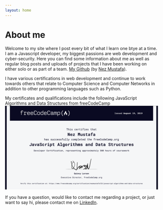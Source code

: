 ```yaml
---
layout: home
---
```

# About me

Welcome to my site where I post every bit of what I learn one btye at a time. I am a Javascript developer, my biggest passions are web development and cyber-security. Here you can find some information about me as well as regular blog posts and uploads of projects that I have been working on either solo or as part of a team. [My Github](https://github.com/nezmustafa123) (by [Nez Mustafa](https://www.linkedin.com/in/nezih-dogruer-16b48918/)).



I have various certifications in web development and continue to work towards others that relate to Computer Science and Computer Networks in addition to other programming languages such as Python.


My certificates and qualifications include the following
JavaScript Algorithms and Data Structures from freeCodeCamp
![alt text](/images/javascript.jpg "Javascript Algorithms Certificate")







If you have a question, would like to contact me regarding a project, or just want to say hi, please contact me on [LinkedIn](https://www.linkedin.com/in/nezih-dogruer-16b48918/).
